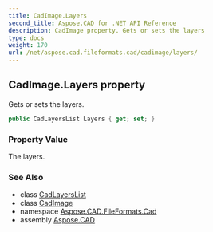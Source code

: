 ```yaml
---
title: CadImage.Layers
second_title: Aspose.CAD for .NET API Reference
description: CadImage property. Gets or sets the layers
type: docs
weight: 170
url: /net/aspose.cad.fileformats.cad/cadimage/layers/
---
```

## CadImage.Layers property

Gets or sets the layers.

```csharp
public CadLayersList Layers { get; set; }
```

### Property Value

The layers.

### See Also

* class [CadLayersList](../../cadlayerslist/)
* class [CadImage](../)
* namespace [Aspose.CAD.FileFormats.Cad](../../cadimage/)
* assembly [Aspose.CAD](../../../)


